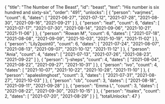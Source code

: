 {
  "title": "The Number of The Beast",
  "id": "beast",
  "text": "His number is six hundred and sixty-six",
  "order": "491",
  "unlocks": [
    {
      "person": "varjmes",
      "count": 6,
      "dates": [
        "2021-06-27",
        "2021-07-12",
        "2021-07-28",
        "2021-08-30",
        "2021-09-16",
        "2021-09-21"
      ]
    },
    {
      "person": "leaf",
      "count": 6,
      "dates": [
        "2021-07-17",
        "2021-07-30",
        "2021-08-14",
        "2021-09-06",
        "2021-10-21",
        "2021-11-06"
      ]
    },
    {
      "person": "Rowan M",
      "count": 6,
      "dates": [
        "2021-07-18",
        "2021-08-08",
        "2021-09-09",
        "2021-10-03",
        "2021-10-19",
        "2021-11-02"
      ]
    },
    {
      "person": "Lily2point0",
      "count": 6,
      "dates": [
        "2021-07-24",
        "2021-08-07",
        "2021-08-13",
        "2021-09-07",
        "2021-10-12",
        "2021-11-12"
      ]
    },
    {
      "person": "Ania",
      "count": 4,
      "dates": [
        "2021-07-13",
        "2021-07-26",
        "2021-08-23",
        "2021-09-22"
      ]
    },
    {
      "person": "j-sheps",
      "count": 4,
      "dates": [
        "2021-08-04",
        "2021-08-22",
        "2021-09-27",
        "2021-10-31"
      ]
    },
    {
      "person": "ivo",
      "count": 4,
      "dates": [
        "2021-10-07",
        "2021-10-22",
        "2021-10-28",
        "2021-11-10"
      ]
    },
    {
      "person": "apaleslimghost",
      "count": 3,
      "dates": [
        "2021-07-31",
        "2021-08-27",
        "2021-10-03"
      ]
    },
    {
      "person": "cb",
      "count": 3,
      "dates": [
        "2021-08-18",
        "2021-09-11",
        "2021-09-28"
      ]
    },
    {
      "person": "Emma L",
      "count": 3,
      "dates": [
        "2021-08-22",
        "2021-09-30",
        "2021-10-15"
      ]
    },
    {
      "person": "itsalex",
      "count": 2,
      "dates": [
        "2021-07-20",
        "2021-08-29"
      ]
    }
  ],
  "totalUnlocks": 47
}
